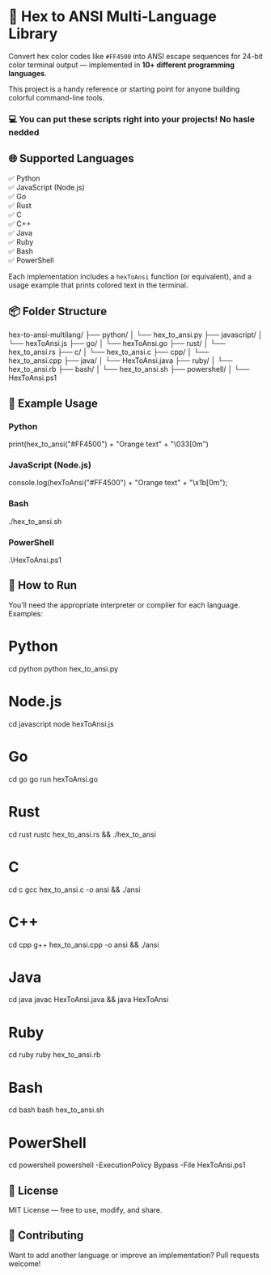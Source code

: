 # 🎨 Hex to ANSI Multi-Language Library

Convert hex color codes like `#FF4500` into ANSI escape sequences for 24-bit color terminal output — implemented in **10+ different programming languages**.

This project is a handy reference or starting point for anyone building colorful command-line tools.
### 💻 You can put these scripts right into your projects! No hasle nedded

## 🌐 Supported Languages

✅ Python  
✅ JavaScript (Node.js)  
✅ Go  
✅ Rust  
✅ C  
✅ C++  
✅ Java  
✅ Ruby  
✅ Bash  
✅ PowerShell  

Each implementation includes a `hexToAnsi` function (or equivalent), and a usage example that prints colored text in the terminal.

## 📦 Folder Structure

hex-to-ansi-multilang/
├── python/
│   └── hex_to_ansi.py
├── javascript/
│   └── hexToAnsi.js
├── go/
│   └── hexToAnsi.go
├── rust/
│   └── hex_to_ansi.rs
├── c/
│   └── hex_to_ansi.c
├── cpp/
│   └── hex_to_ansi.cpp
├── java/
│   └── HexToAnsi.java
├── ruby/
│   └── hex_to_ansi.rb
├── bash/
│   └── hex_to_ansi.sh
├── powershell/
│   └── HexToAnsi.ps1

## 🧪 Example Usage

### Python

print(hex_to_ansi("#FF4500") + "Orange text" + "\033[0m")

### JavaScript (Node.js)

console.log(hexToAnsi("#FF4500") + "Orange text" + "\x1b[0m");

### Bash

./hex_to_ansi.sh

### PowerShell

.\HexToAnsi.ps1

## 🔧 How to Run

You’ll need the appropriate interpreter or compiler for each language.  
Examples:

# Python
cd python
python hex_to_ansi.py

# Node.js
cd javascript
node hexToAnsi.js

# Go
cd go
go run hexToAnsi.go

# Rust
cd rust
rustc hex_to_ansi.rs && ./hex_to_ansi

# C
cd c
gcc hex_to_ansi.c -o ansi && ./ansi

# C++
cd cpp
g++ hex_to_ansi.cpp -o ansi && ./ansi

# Java
cd java
javac HexToAnsi.java && java HexToAnsi

# Ruby
cd ruby
ruby hex_to_ansi.rb

# Bash
cd bash
bash hex_to_ansi.sh

# PowerShell
cd powershell
powershell -ExecutionPolicy Bypass -File HexToAnsi.ps1

## 📝 License

MIT License — free to use, modify, and share.

## 💬 Contributing

Want to add another language or improve an implementation? Pull requests welcome!
